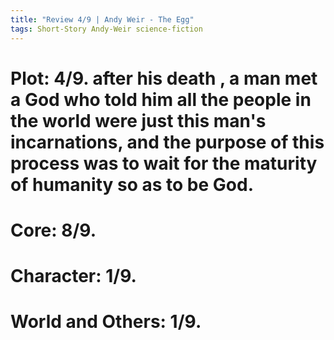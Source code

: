 ```yaml
---
title: "Review 4/9 | Andy Weir - The Egg"
tags: Short-Story Andy-Weir science-fiction
---
```


# Plot: 4/9. after his death , a man met a God who told him all the people in the world were just this man's incarnations, and the purpose of this process was to wait for the maturity of humanity so as to be God.



# Core: 8/9. 



# Character: 1/9. 



# World and Others: 1/9. 




